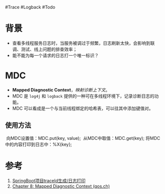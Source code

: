 #Trace #Logback #Todo 


# 背景
- 查看多线程服务日志时，当服务被调过于频繁，日志刷新太快，会影响到联调、测试、线上问题的排查效率；
- 能不能为每一个请求的日志打一个唯一标识？

# MDC
- **Mapped Diagnostic Context**，*映射诊断上下文*。
- MDC 是 `log4j` 和 `logback` 提供的一种可在多线程环境下，记录诊断日志的功能。
- MDC 可以看成是一个与当前线程绑定的哈希表，可以往其中添加键值对。

## 使用方法
​ 向MDC设置值：MDC.put(key, value);
​ 从MDC中取值：MDC.get(key);
​ 将MDC中的内容打印到日志中：%X{key};


# 参考
1. [SpringBoot项目traceId生成/日志打印](https://blog.csdn.net/psy1286479613/article/details/121368058)
2. [Chapter 8: Mapped Diagnostic Context (qos.ch)](https://logback.qos.ch/manual/mdc.html)